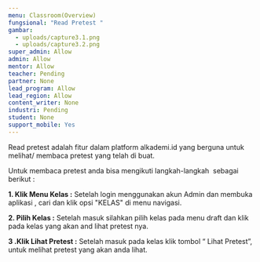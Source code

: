 ```yaml
---
menu: Classroom(Overview)
fungsional: "Read Pretest "
gambar:
  - uploads/capture3.1.png
  - uploads/capture3.2.png
super_admin: Allow
admin: Allow
mentor: Allow
teacher: Pending
partner: None
lead_program: Allow
lead_region: Allow
content_writer: None
industri: Pending
student: None
support_mobile: Yes
---
```

Read pretest adalah fitur dalam platform alkademi.id yang berguna untuk melihat/ membaca pretest yang telah di buat.

Untuk membaca pretest anda bisa mengikuti langkah-langkah  sebagai berikut :

**1.﻿ Klik Menu Kelas :** Setelah login menggunakan akun Admin dan membuka aplikasi , cari dan klik opsi "KELAS" di menu navigasi.

**2﻿. Pilih Kelas :** Setelah masuk silahkan pilih kelas pada menu draft dan klik pada kelas yang akan and lihat pretest nya.

**3 .Klik Lihat Pretest :** Setelah masuk pada kelas klik tombol “ Lihat Pretest”, untuk melihat pretest yang akan anda lihat.